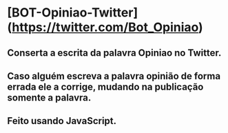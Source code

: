 # [BOT-Opiniao-Twitter] (https://twitter.com/Bot_Opiniao)
## Conserta a escrita da palavra Opiniao no Twitter.  
## Caso alguém escreva a palavra opinião de forma errada ele a corrige, mudando na publicação somente a palavra.  
## Feito usando JavaScript.

